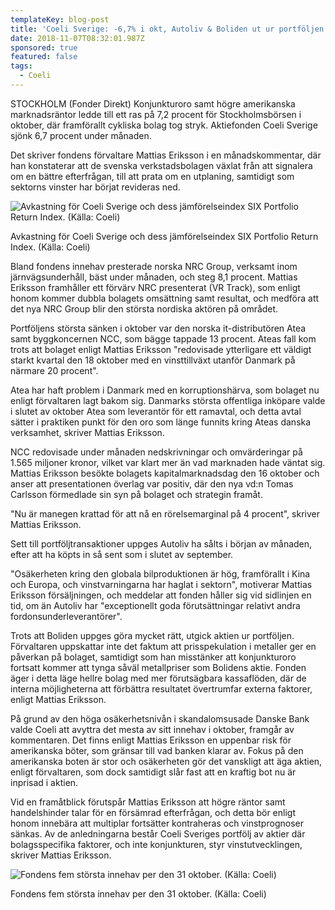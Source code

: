 ```yaml
---
templateKey: blog-post
title: 'Coeli Sverige: -6,7% i okt, Autoliv & Boliden ut ur portföljen'
date: 2018-11-07T08:32:01.987Z
sponsored: true
featured: false
tags:
  - Coeli
---
```

STOCKHOLM (Fonder Direkt) Konjunkturoro samt högre amerikanska marknadsräntor ledde till ett ras på 7,2 procent för Stockholmsbörsen i oktober, där framförallt cykliska bolag tog stryk. Aktiefonden Coeli Sverige sjönk 6,7 procent under månaden.

Det skriver fondens förvaltare Mattias Eriksson i en månadskommentar, där han konstaterar att de svenska verkstadsbolagen växlat från att signalera om en bättre efterfrågan, till att prata om en utplaning, samtidigt som sektorns vinster har börjat revideras ned.

![Avkastning för Coeli Sverige och dess jämförelseindex SIX Portfolio Return Index. (Källa: Coeli)](/img/96.png)

<span class="image-caption">Avkastning för Coeli Sverige och dess jämförelseindex SIX Portfolio Return Index. (Källa: Coeli)</span>

Bland fondens innehav presterade norska NRC Group, verksamt inom järnvägsunderhåll, bäst under månaden, och steg 8,1 procent. Mattias Eriksson framhåller ett förvärv NRC presenterat (VR Track), som enligt honom kommer dubbla bolagets omsättning samt resultat, och medföra att det nya NRC Group blir den största nordiska aktören på området.

Portföljens största sänken i oktober var den norska it-distributören Atea samt byggkoncernen NCC, som bägge tappade 13 procent. Ateas fall kom trots att bolaget enligt Mattias Eriksson "redovisade ytterligare ett väldigt starkt kvartal den 18 oktober med en vinsttillväxt utanför Danmark på närmare 20 procent".

Atea har haft problem i Danmark med en korruptionshärva, som bolaget nu enligt förvaltaren lagt bakom sig. Danmarks största offentliga inköpare valde i slutet av oktober Atea som leverantör för ett ramavtal, och detta avtal sätter i praktiken punkt för den oro som länge funnits kring Ateas danska verksamhet, skriver Mattias Eriksson.

NCC redovisade under månaden nedskrivningar och omvärderingar på 1.565 miljoner kronor, vilket var klart mer än vad marknaden hade väntat sig. Mattias Eriksson besökte bolagets kapitalmarknadsdag den 16 oktober och anser att presentationen överlag var positiv, där den nya vd:n Tomas Carlsson förmedlade sin syn på bolaget och strategin framåt.

"Nu är manegen krattad för att nå en rörelsemarginal på 4 procent", skriver Mattias Eriksson.

Sett till portföljtransaktioner uppges Autoliv ha sålts i början av månaden, efter att ha köpts in så sent som i slutet av september.

"Osäkerheten kring den globala bilproduktionen är hög, framförallt i Kina och Europa, och vinstvarningarna har haglat i sektorn", motiverar Mattias Eriksson försäljningen, och meddelar att fonden håller sig vid sidlinjen en tid, om än Autoliv har "exceptionellt goda förutsättningar relativt andra fordonsunderleverantörer".

Trots att Boliden uppges göra mycket rätt, utgick aktien ur portföljen. Förvaltaren uppskattar inte det faktum att prisspekulation i metaller ger en påverkan på bolaget, samtidigt som han misstänker att konjunkturoro fortsatt kommer att tynga såväl metallpriser som Bolidens aktie. Fonden äger i detta läge hellre bolag med mer förutsägbara kassaflöden, där de interna möjligheterna att förbättra resultatet övertrumfar externa faktorer, enligt Mattias Eriksson.

På grund av den höga osäkerhetsnivån i skandalomsusade Danske Bank valde Coeli att avyttra det mesta av sitt innehav i oktober, framgår av kommentaren. Det finns enligt Mattias Eriksson en uppenbar risk för amerikanska böter, som gränsar till vad banken klarar av. Fokus på den amerikanska boten är stor och osäkerheten gör det vanskligt att äga aktien, enligt förvaltaren, som dock samtidigt slår fast att en kraftig bot nu är inprisad i aktien.

Vid en framåtblick förutspår Mattias Eriksson att högre räntor samt handelshinder talar för en försämrad efterfrågan, och detta bör enligt honom innebära att multiplar fortsätter kontraheras och vinstprognoser sänkas. Av de anledningarna består Coeli Sveriges portfölj av aktier där bolagsspecifika faktorer, och inte konjunkturen, styr vinstutvecklingen, skriver Mattias Eriksson.

![  Fondens fem största innehav per den 31 oktober. (Källa: Coeli)](/img/97.png)

<span class="image-caption">  Fondens fem största innehav per den 31 oktober. (Källa: Coeli)</span>

